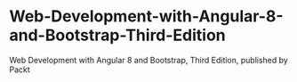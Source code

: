 # Web-Development-with-Angular-8-and-Bootstrap-Third-Edition
Web Development with Angular 8 and Bootstrap, Third Edition, published by Packt
